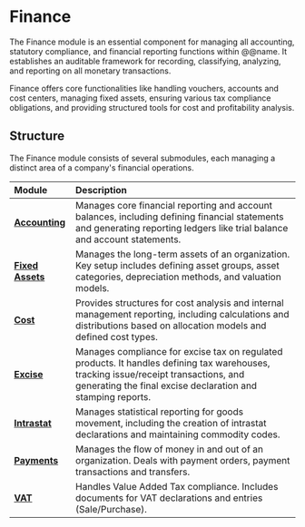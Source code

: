 # Finance

The Finance module is an essential component for managing all accounting, statutory compliance, and financial reporting functions within @@name. It establishes an auditable framework for recording, classifying, analyzing, and reporting on all monetary transactions. 

Finance offers core functionalities like handling vouchers, accounts and cost centers, managing fixed assets, ensuring various tax compliance obligations, and providing structured tools for cost and profitability analysis. 

## Structure

The Finance module consists of several submodules, each managing a distinct area of a company's financial operations.

| Module | Description |
| :--- | :--- |
| **[Accounting](https://docs.erp.net/tech/modules/financials/accounting/index.html)** | Manages core financial reporting and account balances, including defining financial statements and generating reporting ledgers like trial balance and account statements. |
| **[Fixed Assets](https://docs.erp.net/tech/modules/financials/fixed-assets/index.html)** | Manages the long-term assets of an organization. Key setup includes defining asset groups, asset categories, depreciation methods, and valuation models. |
| **[Cost](https://docs.erp.net/tech/modules/financials/cost-accounting/index.html)** | Provides structures for cost analysis and internal management reporting, including calculations and distributions based on allocation models and defined cost types. |
| **[Excise](https://docs.erp.net/tech/modules/financials/excise/index.html)** | Manages compliance for excise tax on regulated products. It handles defining tax warehouses, tracking issue/receipt transactions, and generating the final excise declaration and stamping reports. |
| **[Intrastat](https://docs.erp.net/tech/modules/financials/intrastat/index.html)** | Manages statistical reporting for goods movement, including the creation of intrastat declarations and maintaining commodity codes. |
| **[Payments](https://docs.erp.net/tech/modules/financials/payments/index.html)** | Manages the flow of money in and out of an organization. Deals with payment orders, payment transactions and transfers. |
| **[VAT](https://docs.erp.net/tech/modules/financials/VAT/index.html)** | Handles Value Added Tax compliance. Includes documents for VAT declarations and entries (Sale/Purchase). |

